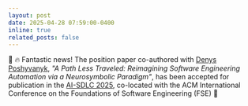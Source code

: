 ```yaml
---
layout: post
date: 2025-04-28 07:59:00-0400
inline: true
related_posts: false
---
```



<p>🌟 🔥 Fantastic news! The position paper co-authored with <a href="https://www.cs.wm.edu/~denys/">Denys Poshyvanyk</a>, <em>"A Path Less Traveled: Reimagining Software Engineering Automation via a Neurosymbolic Paradigm"</em>, has been accepted for publication in the <a href="https://conf.researchr.org/home/icpc-2025" target="_blank">AI-SDLC 2025</a>, co-located with the ACM International Conference on the Foundations of Software Engineering (FSE) 🎉
</p>